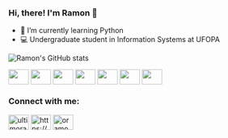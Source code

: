 ### Hi, there! I'm Ramon 👋
- 🌱 I’m currently learning Python
- 💻 Undergraduate student in Information Systems at UFOPA

![Ramon's GitHub stats](https://github-readme-stats.vercel.app/api?username=ramonpietro&show_icons=true&theme=radical)

<div style="display: inline_block">
    <img align="center" height="30" width="40" src="https://cdn.jsdelivr.net/gh/devicons/devicon/icons/html5/html5-original.svg">
    <img align="center" height="30" width="40" src="https://cdn.jsdelivr.net/gh/devicons/devicon/icons/css3/css3-original.svg">
    <img align="center" height="30" width="40" src="https://cdn.jsdelivr.net/gh/devicons/devicon/icons/sass/sass-original.svg">
    <img align="center" height="30" width="40" src="https://cdn.jsdelivr.net/gh/devicons/devicon/icons/javascript/javascript-original.svg">
    <img align="center" height="30" width="40" src="https://cdn.jsdelivr.net/gh/devicons/devicon/icons/java/java-original.svg">
    <img align="center" height="30" width="40" src="https://cdn.jsdelivr.net/gh/devicons/devicon/icons/c/c-original.svg">
    <img align="center" height="30" width="40" src="https://cdn.jsdelivr.net/gh/devicons/devicon/icons/php/php-original.svg">
<div>
<h3 align="left">Connect with me:</h3>
<p align="left">
<a href="https://twitter.com/ultimoramon" target="_blank" rel="noopener noreferrer"><img align="center" src="https://raw.githubusercontent.com/rahuldkjain/github-profile-readme-generator/master/src/images/icons/Social/twitter.svg" alt="ultimoramon" height="30" width="40" /></a>
<a href="https://linkedin.com/in/oramonroque/" target="_blank" rel="noopener noreferrer"><img align="center" src="https://raw.githubusercontent.com/rahuldkjain/github-profile-readme-generator/master/src/images/icons/Social/linked-in-alt.svg" alt="https://www.linkedin.com/in/oramonroque/" height="30" width="40" /></a>
<a href="https://instagram.com/oramonroque" target="_blank" rel="noopener noreferrer"><img align="center" src="https://raw.githubusercontent.com/rahuldkjain/github-profile-readme-generator/master/src/images/icons/Social/instagram.svg" alt="oramonroque" height="30" width="40" /></a>
</p>
